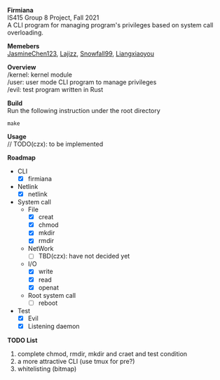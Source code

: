 **Firmiana**  
IS415 Group 8 Project, Fall 2021    
A CLI program for managing program's privileges based on system call overloading.

**Memebers**  
[JasmineChen123](https://github.com/JasmineChen123),
[Lajizz](https://github.com/Lajizz),
[Snowfall99](https://github.com/Snowfall99),
[Liangxiaoyou](https://github.com/liangxiaoyou)  

**Overview**  
/kernel: kernel module  
/user: user mode CLI program to manage privileges  
/evil: test program written in Rust  

**Build**  
Run the following instruction under the root directory
```
make
```

**Usage**  
// TODO(czx): to be implemented

**Roadmap**  
- CLI
    - [x] firmiana

- Netlink  
    - [x] netlink  

- System call
    - File 
        - [x] creat  
        - [x] chmod  
        - [x] mkdir  
        - [x] rmdir

    - NetWork  
        - [ ] TBD(czx): have not decided yet
    
    - I/O
        - [x] write  
        - [x] read  
        - [x] openat 
    
    - Root system call   
        - [ ] reboot

- Test  
    - [x] Evil
    - [x] Listening daemon

**TODO List**
1. complete chmod, rmdir, mkdir and craet and test condition
2. a more attractive CLI (use tmux for pre?)
3. whitelisting (bitmap)
